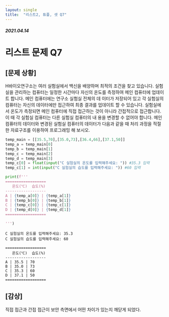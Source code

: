 ```yaml
---
layout: single
title:  "리스트2, 튜플, 셋 Q7"
---
```


##### 2021.04.14

# 리스트 문제 Q7
## [문제 상황]  
 H바이오연구소는 여러 실험실에서 백신을 배양하며 최적의 조건을 찾고 있습니다. 실험실을 관리하는 컴퓨터는 일정한 시간마다 자신의 온도를 측정하여 메인 컴퓨터에 업데이트 합니다. 메인 컴퓨터에는 연구소 실험실 전체의 데 
이터가 저장되어 있고 각 실험실의 컴퓨터는 자신의 데이터에만 접근하여 최종 결과를 업데이트 할 수 있습니다. 
실험실에서 온도가 측정되면 메인 컴퓨터에 직접 접근하는 것이 아니라 간접적으로 접근합니다. 이 때 각 실험실 컴퓨터는 다른 실험실 컴퓨터의 내 용을 변경할 수 없어야 합니다. 
메인 컴퓨터의 데이터와 변경된 실험실 컴퓨터의 데이터가 다음과 같을 때 처리 과정을 적절한 자료구조를 이용하여 프로그래밍 해 보시오.  



```python
temp_main = [[35.5,70],[35.0,73],[36.4,66],[37.1,50]]
temp_a = temp_main[0]
temp_b = temp_main[1]
temp_c = temp_main[2]
temp_d = temp_main[3]
temp_c[0] = float(input("C 실험실의 온도를 입력해주세요: ")) #35.3 입력
temp_c[1] = int(input("C 실험실의 습도를 입력해주세요: ")) #60 입력

print(f'''
==================
   온도(℃)  습도(%)
------------------
A | {temp_a[0]} | {temp_a[1]}
B | {temp_b[0]} | {temp_b[1]}
C | {temp_c[0]} | {temp_c[1]}
D | {temp_d[0]} | {temp_d[1]}
==================

''')
```

    C 실험실의 온도를 입력해주세요: 35.3
    C 실험실의 습도를 입력해주세요: 60
    
    ==================
       온도(℃)  습도(%)
    ------------------
    A | 35.5 | 70
    B | 35.0 | 73
    C | 35.3 | 60
    D | 37.1 | 50
    ==================

## [감상]
직접 접근과 간접 접근이 보안 측면에서 어떤 차이가 있는지 깨닫게 되었다.
